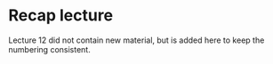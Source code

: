 # Recap lecture
Lecture 12 did not contain new material, but is added here to keep the numbering consistent.

